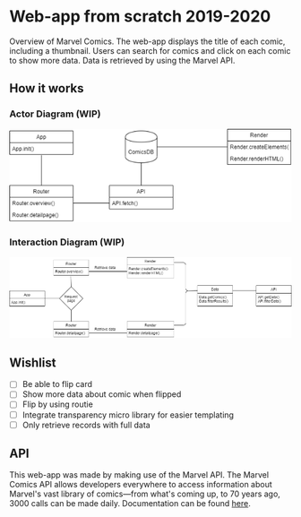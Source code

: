 # Web-app from scratch 2019-2020

Overview of Marvel Comics. The web-app displays the title of each comic, including a thumbnail. Users can search for comics and click on each comic to show more data. Data is retrieved by using the Marvel API.

## How it works

### Actor Diagram (WIP)
![Image of Actor Diagram](./course/actor_diagram.png)

### Interaction Diagram (WIP)
![Image of Actor Diagram](./course/interaction_diagram.png)

## Wishlist
- [ ] Be able to flip card
- [ ] Show more data about comic when flipped
- [ ] Flip by using routie
- [ ] Integrate transparency micro library for easier templating
- [ ] Only retrieve records with full data

## API
This web-app was made by making use of the Marvel API. The Marvel Comics API allows developers everywhere to access information about Marvel's vast library of comics—from what's coming up, to 70 years ago, 3000 calls can be made daily. Documentation can be found [here](https://developer.marvel.com/docs).
